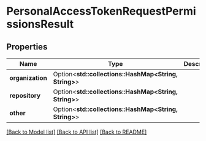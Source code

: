 # PersonalAccessTokenRequestPermissionsResult

## Properties

Name | Type | Description | Notes
------------ | ------------- | ------------- | -------------
**organization** | Option<**std::collections::HashMap<String, String>**> |  | [optional]
**repository** | Option<**std::collections::HashMap<String, String>**> |  | [optional]
**other** | Option<**std::collections::HashMap<String, String>**> |  | [optional]

[[Back to Model list]](../README.md#documentation-for-models) [[Back to API list]](../README.md#documentation-for-api-endpoints) [[Back to README]](../README.md)


